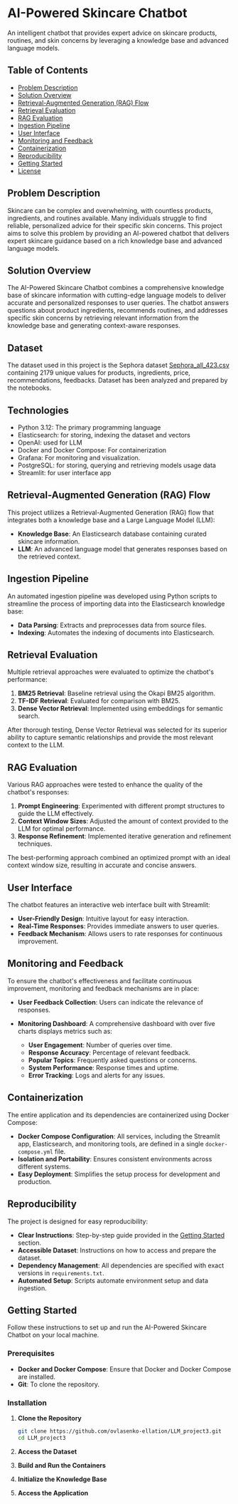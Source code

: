 # AI-Powered Skincare Chatbot

An intelligent chatbot that provides expert advice on skincare products, routines, and skin concerns by leveraging a knowledge base and advanced language models.

## Table of Contents

- [Problem Description](#problem-description)
- [Solution Overview](#solution-overview)
- [Retrieval-Augmented Generation (RAG) Flow](#retrieval-augmented-generation-rag-flow)
- [Retrieval Evaluation](#retrieval-evaluation)
- [RAG Evaluation](#rag-evaluation)
- [Ingestion Pipeline](#ingestion-pipeline)
- [User Interface](#user-interface)
- [Monitoring and Feedback](#monitoring-and-feedback)
- [Containerization](#containerization)
- [Reproducibility](#reproducibility)
- [Getting Started](#getting-started)
- [License](#license)

## Problem Description

Skincare can be complex and overwhelming, with countless products, ingredients, and routines available. Many individuals struggle to find reliable, personalized advice for their specific skin concerns. This project aims to solve this problem by providing an AI-powered chatbot that delivers expert skincare guidance based on a rich knowledge base and advanced language models.

## Solution Overview

The AI-Powered Skincare Chatbot combines a comprehensive knowledge base of skincare information with cutting-edge language models to deliver accurate and personalized responses to user queries. The chatbot answers questions about product ingredients, recommends routines, and addresses specific skin concerns by retrieving relevant information from the knowledge base and generating context-aware responses.

## Dataset
The dataset used in this project is the Sephora dataset [Sephora_all_423.csv](https://www.kaggle.com/datasets/autumndyer/skincare-products-and-ingredients?select=Sephora_all_423.csv) containing 2179 unique values for products, ingredients, price, recommendations, feedbacks. Dataset has been analyzed and prepared by the notebooks.

## Technologies 
- Python 3.12: The primary programming language
- Elasticsearch: for storing, indexing the dataset and vectors 
- OpenAI: used for LLM 
- Docker and Docker Compose: For containerization
- Grafana: For monitoring and visualization.
- PostgreSQL: for storing, querying and retrieving models usage data
- Streamlit: for user interface app

## Retrieval-Augmented Generation (RAG) Flow

This project utilizes a Retrieval-Augmented Generation (RAG) flow that integrates both a knowledge base and a Large Language Model (LLM):

- **Knowledge Base**: An Elasticsearch database containing curated skincare information.
- **LLM**: An advanced language model that generates responses based on the retrieved context.

## Ingestion Pipeline

An automated ingestion pipeline was developed using Python scripts to streamline the process of importing data into the Elasticsearch knowledge base:

- **Data Parsing**: Extracts and preprocesses data from source files.
- **Indexing**: Automates the indexing of documents into Elasticsearch.


## Retrieval Evaluation

Multiple retrieval approaches were evaluated to optimize the chatbot's performance:

1. **BM25 Retrieval**: Baseline retrieval using the Okapi BM25 algorithm.
2. **TF-IDF Retrieval**: Evaluated for comparison with BM25.
3. **Dense Vector Retrieval**: Implemented using embeddings for semantic search.

After thorough testing, Dense Vector Retrieval was selected for its superior ability to capture semantic relationships and provide the most relevant context to the LLM.

## RAG Evaluation

Various RAG approaches were tested to enhance the quality of the chatbot's responses:

1. **Prompt Engineering**: Experimented with different prompt structures to guide the LLM effectively.
2. **Context Window Sizes**: Adjusted the amount of context provided to the LLM for optimal performance.
3. **Response Refinement**: Implemented iterative generation and refinement techniques.

The best-performing approach combined an optimized prompt with an ideal context window size, resulting in accurate and concise answers.



## User Interface

The chatbot features an interactive web interface built with Streamlit:

- **User-Friendly Design**: Intuitive layout for easy interaction.
- **Real-Time Responses**: Provides immediate answers to user queries.
- **Feedback Mechanism**: Allows users to rate responses for continuous improvement.

## Monitoring and Feedback

To ensure the chatbot's effectiveness and facilitate continuous improvement, monitoring and feedback mechanisms are in place:

- **User Feedback Collection**: Users can indicate the relevance of responses.
- **Monitoring Dashboard**: A comprehensive dashboard with over five charts displays metrics such as:

  - **User Engagement**: Number of queries over time.
  - **Response Accuracy**: Percentage of relevant feedback.
  - **Popular Topics**: Frequently asked questions or concerns.
  - **System Performance**: Response times and uptime.
  - **Error Tracking**: Logs and alerts for any issues.

## Containerization

The entire application and its dependencies are containerized using Docker Compose:

- **Docker Compose Configuration**: All services, including the Streamlit app, Elasticsearch, and monitoring tools, are defined in a single `docker-compose.yml` file.
- **Isolation and Portability**: Ensures consistent environments across different systems.
- **Easy Deployment**: Simplifies the setup process for development and production.

## Reproducibility

The project is designed for easy reproducibility:

- **Clear Instructions**: Step-by-step guide provided in the [Getting Started](#getting-started) section.
- **Accessible Dataset**: Instructions on how to access and prepare the dataset.
- **Dependency Management**: All dependencies are specified with exact versions in `requirements.txt`.
- **Automated Setup**: Scripts automate environment setup and data ingestion.

## Getting Started

Follow these instructions to set up and run the AI-Powered Skincare Chatbot on your local machine.

### Prerequisites

- **Docker and Docker Compose**: Ensure that Docker and Docker Compose are installed.
- **Git**: To clone the repository.

### Installation

1. **Clone the Repository**

   ```bash
   git clone https://github.com/ovlasenko-ellation/LLM_project3.git
   cd LLM_project3
    ```
2. **Access the Dataset**
3. **Build and Run the Containers**
4. **Initialize the Knowledge Base**
5. **Access the Application**